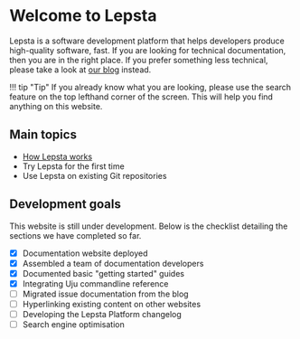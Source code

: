 # Welcome to Lepsta

Lepsta is a software development platform that helps developers produce high-quality software, fast. If you are looking for technical documentation, then you are in the right place. If you prefer something less technical, please take a look at [our blog](https://blog.lepsta.tech) instead.

!!! tip "Tip"
    If you already know what you are looking, please use the search feature on the top lefthand corner of the screen. 
    This will help you find anything on this website.

## Main topics

 - [How Lepsta works](/pages/lepsta/how-lepsta-works)
 - Try Lepsta for the first time
 - Use Lepsta on existing Git repositories

## Development goals

This website is still under development. Below is the checklist detailing the sections we have completed so far.

* [x] Documentation website deployed
* [x] Assembled a team of documentation developers
* [x] Documented basic "getting started" guides
* [x] Integrating Uju commandline reference
* [ ] Migrated issue documentation from the blog
* [ ] Hyperlinking existing content on other websites
* [ ] Developing the Lepsta Platform changelog
* [ ] Search engine optimisation
